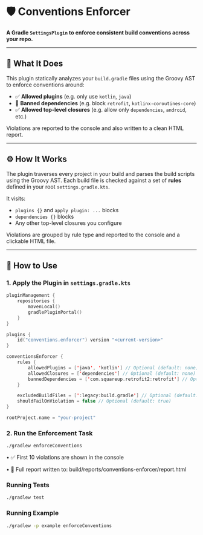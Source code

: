 # 🛡️ Conventions Enforcer

**A Gradle `SettingsPlugin` to enforce consistent build conventions across your repo.**

---

## 📌 What It Does

This plugin statically analyzes your `build.gradle` files using the Groovy AST to enforce conventions around:

- ✅ **Allowed plugins** (e.g. only use `kotlin`, `java`)
- 🚫 **Banned dependencies** (e.g. block `retrofit`, `kotlinx-coroutines-core`)
- ✅ **Allowed top-level closures** (e.g. allow only `dependencies`, `android`, etc.)

Violations are reported to the console and also written to a clean HTML report.

---

## ⚙️ How It Works

The plugin traverses every project in your build and parses the build scripts using the Groovy AST. Each build file is checked against a set of **rules** defined in your root `settings.gradle.kts`.

It visits:
- `plugins {}` and `apply plugin: ...` blocks
- `dependencies {}` blocks
- Any other top-level closures you configure

Violations are grouped by rule type and reported to the console and a clickable HTML file.

---

## 🚀 How to Use

### 1. Apply the Plugin in `settings.gradle.kts`

```kotlin
pluginManagement {
    repositories {
        mavenLocal()
        gradlePluginPortal()
    }
}

plugins {
    id("conventions.enforcer") version "<current-version>"
}

conventionsEnforcer {
    rules {
        allowedPlugins = ['java', 'kotlin'] // Optional (default: none)
        allowedClosures = ['dependencies'] // Optional (default: none)
        bannedDependencies = ['com.squareup.retrofit2:retrofit'] // Optional (default: none)
    }

    excludedBuildFiles = [':legacy:build.gradle'] // Optional (default: none)
    shouldFailOnViolation = false // Optional (default: true)
}

rootProject.name = "your-project"
```

### 2. Run the Enforcement Task

```bash
./gradlew enforceConventions
```

•	✅ First 10 violations are shown in the console

•	📄 Full report written to: build/reports/conventions-enforcer/report.html

### Running Tests

```bash
./gradlew test
```

### Running Example

```bash
./gradlew -p example enforceConventions
```